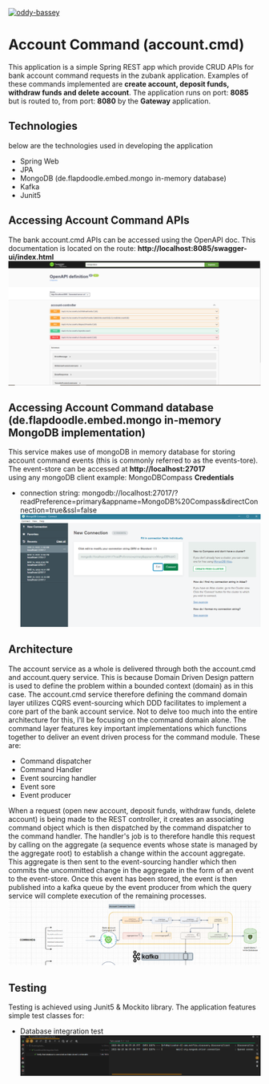 [![oddy-bassey](https://circleci.com/gh/oddy-bassey/account.cmd.svg?style=svg)](https://circleci.com/gh/oddy-bassey/account.cmd)

# Account Command (account.cmd)
This application is a simple Spring REST app which provide CRUD APIs for bank account command requests in the zubank application.
Examples of these commands implemented are **create account, deposit funds, withdraw funds and delete account**.
The application runs on port: **8085** but is routed to, from port: **8080** by the **Gateway** application.

Technologies
-
below are the technologies used in developing the application
* Spring Web
* JPA
* MongoDB (de.flapdoodle.embed.mongo in-memory database)
* Kafka
* Junit5

Accessing Account Command APIs
-
The bank account.cmd APIs can be accessed using the OpenAPI doc. This documentation is located on the route: **http://localhost:8085/swagger-ui/index.html** <br>
![alt text](https://github.com/oddy-bassey/account.cmd/blob/main/src/main/resources/screen_shots/acc_cmd_doc.PNG?raw=true)

Accessing Account Command database (de.flapdoodle.embed.mongo in-memory MongoDB implementation)
-
This service makes use of mongoDB in memory database for storing account command events (this is commonly referred to as the events-tore). 
The event-store can be accessed at **http://localhost:27017** <br> using any mongoDB client example: MongoDBCompass
**Credentials**
* connection string: mongodb://localhost:27017/?readPreference=primary&appname=MongoDB%20Compass&directConnection=true&ssl=false
  <br>
![alt text](https://github.com/oddy-bassey/account.cmd/blob/main/src/main/resources/screen_shots/mongodb.PNG?raw=true)

Architecture
-
The account service as a whole is delivered through both the account.cmd and account.query service. This is because Domain 
Driven Design pattern is used to define the problem within a bounded context (domain) as in this case. The account.cmd service therefore
defining the command domain layer utilizes CQRS event-sourcing which DDD facilitates to implement a core part of the bank account service.
Not to delve too much into the entire architecture for this, I'll be focusing on the command domain alone. The command layer features
key important implementations which functions together to deliver an event driven process for the command module. These are:
* Command dispatcher
* Command Handler
* Event sourcing handler
* Event sore
* Event producer <br>

When a request (open new account, deposit funds, withdraw funds, delete account) is being made to the REST controller, 
it creates an associating command object which is then dispatched by the command dispatcher to the command handler. The handler's job is
to therefore handle this request by calling on the aggregate (a sequence events whose state is managed by the aggregate root) to
establish a change within the account aggregate. This aggregate is then sent to the event-sourcing handler which then commits the 
uncommitted change in the aggregate in the form of an event to the event-store. Once this event has been stored, the event is then published
into a kafka queue by the event producer from which the query service will complete execution of the remaining processes.<br>
![alt text](https://github.com/oddy-bassey/account.cmd/blob/main/src/main/resources/screen_shots/acc_cmd_arch.PNG?raw=true)

Testing
-
Testing is achieved using Junit5 & Mockito library. The application features simple test classes for: <br>
* Database integration test
  ![alt text](https://github.com/oddy-bassey/account.cmd/blob/main/src/main/resources/screen_shots/acc_db_Itest.PNG?raw=true)